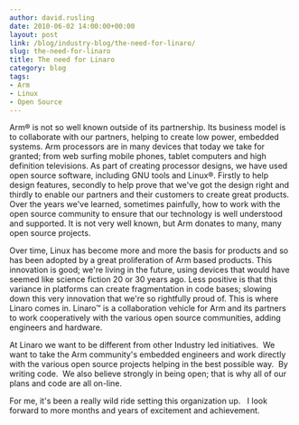 ```yaml
---
author: david.rusling
date: 2010-06-02 14:00:00+00:00
layout: post
link: /blog/industry-blog/the-need-for-linaro/
slug: the-need-for-linaro
title: The need for Linaro
category: blog
tags:
- Arm
- Linux
- Open Source
---
```


Arm® is not so well known outside of its partnership. Its business model is to collaborate with our partners, helping to create low power, embedded systems. Arm processors are in many devices that today we take for granted; from web surfing mobile phones, tablet computers and high definition televisions. As part of creating processor designs, we have used open source software, including GNU tools and Linux®. Firstly to help design features, secondly to help prove that we've got the design right and thirdly to enable our partners and their customers to create great products. Over the years we've learned, sometimes painfully, how to work with the open source community to ensure that our technology is well understood and supported. It is not very well known, but Arm donates to many, many open source projects.

Over time, Linux has become more and more the basis for products and so has been adopted by a great proliferation of Arm based products. This innovation is good; we're living in the future, using devices that would have seemed like science fiction 20 or 30 years ago. Less positive is that this variance in platforms can create fragmentation in code bases; slowing down this very innovation that we're so rightfully proud of. This is where Linaro comes in. Linaro™ is a collaboration vehicle for Arm and its partners to work cooperatively with the various open source communities, adding engineers and hardware.

At Linaro we want to be different from other Industry led initiatives.  We want to take the Arm community's embedded engineers and work directly with the various open source projects helping in the best possible way.  By writing code.  We also believe strongly in being open; that is why all of our plans and code are all on-line.

For me, it's been a really wild ride setting this organization up.   I look forward to more months and years of excitement and achievement.